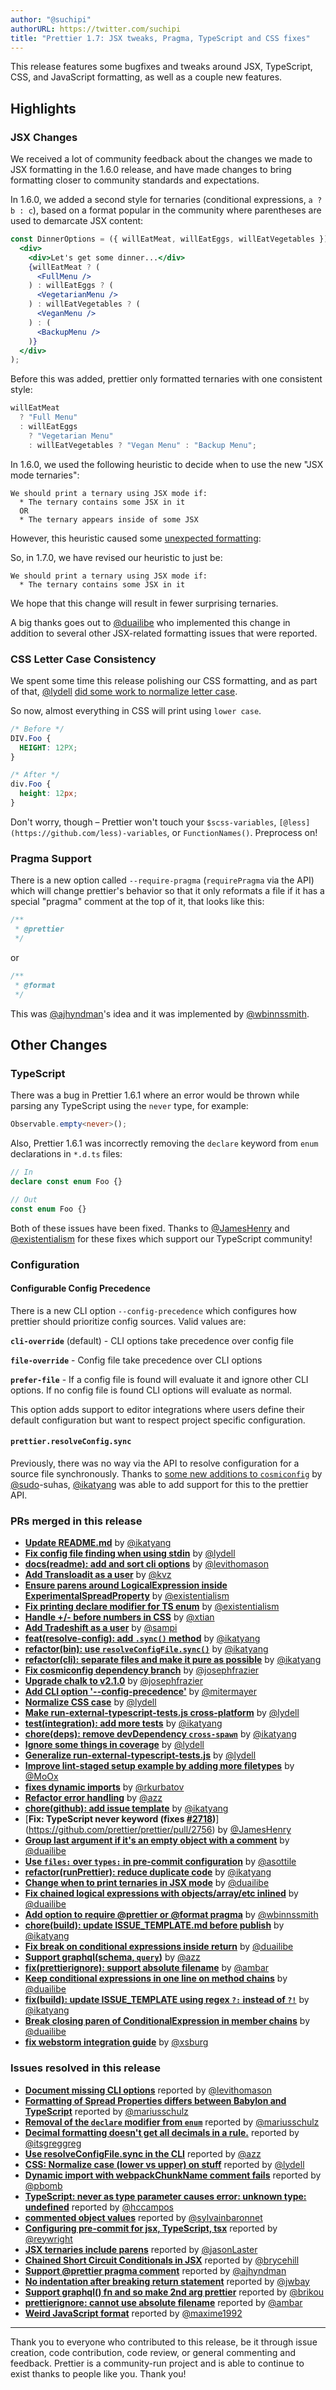 ```yaml
---
author: "@suchipi"
authorURL: https://twitter.com/suchipi
title: "Prettier 1.7: JSX tweaks, Pragma, TypeScript and CSS fixes"
---
```


This release features some bugfixes and tweaks around JSX, TypeScript, CSS, and JavaScript formatting, as well as a couple new features.

<!--truncate-->

## Highlights

### JSX Changes

We received a lot of community feedback about the changes we made to JSX formatting in the 1.6.0 release, and have made changes to bring formatting closer to community standards and expectations.

In 1.6.0, we added a second style for ternaries (conditional expressions, `a ? b : c`), based on a format popular in the community where parentheses are used to demarcate JSX content:

<!-- prettier-ignore -->
```jsx
const DinnerOptions = ({ willEatMeat, willEatEggs, willEatVegetables }) => (
  <div>
    <div>Let's get some dinner...</div>
    {willEatMeat ? (
      <FullMenu />
    ) : willEatEggs ? (
      <VegetarianMenu />
    ) : willEatVegetables ? (
      <VeganMenu />
    ) : (
      <BackupMenu />
    )}
  </div>
);
```

Before this was added, prettier only formatted ternaries with one consistent style:

<!-- prettier-ignore -->
```jsx
willEatMeat
  ? "Full Menu"
  : willEatEggs
    ? "Vegetarian Menu"
    : willEatVegetables ? "Vegan Menu" : "Backup Menu";
```

In 1.6.0, we used the following heuristic to decide when to use the new "JSX mode ternaries":

```
We should print a ternary using JSX mode if:
  * The ternary contains some JSX in it
  OR
  * The ternary appears inside of some JSX
```

However, this heuristic caused some [unexpected formatting](https://github.com/prettier/prettier/issues/2729):

<!-- ![GitHub Diff showing a ternary containing internationalization strings appearing inside a JSX element being converted to use JSX-mode style ternaries](/blog/assets/github-diff-ternary-in-jsx.png) -->

So, in 1.7.0, we have revised our heuristic to just be:

```
We should print a ternary using JSX mode if:
  * The ternary contains some JSX in it
```

We hope that this change will result in fewer surprising ternaries.

A big thanks goes out to [@duailibe](https://github.com/duailibe) who implemented this change in addition to several other JSX-related formatting issues that were reported.

### CSS Letter Case Consistency

We spent some time this release polishing our CSS formatting, and as part of that, [@lydell](https://github.com/lydell) [did some work to normalize letter case](https://github.com/prettier/prettier/issues/2653).

So now, almost everything in CSS will print using `lower case`.

<!-- prettier-ignore -->
```css
/* Before */
DIV.Foo {
  HEIGHT: 12PX;
}

/* After */
div.Foo {
  height: 12px;
}
```

Don't worry, though – Prettier won't touch your `$scss-variables`, `[@less](https://github.com/less)-variables`, or `FunctionNames()`. Preprocess on!

### Pragma Support

There is a new option called `--require-pragma` (`requirePragma` via the API) which will change prettier's behavior so that it only reformats a file if it has a special "pragma" comment at the top of it, that looks like this:

<!-- prettier-ignore -->
```js
/**
 * @prettier
 */
```

or

<!-- prettier-ignore -->
```js
/**
 * @format
 */
```

This was [@ajhyndman](https://github.com/ajhyndman)'s idea and it was implemented by [@wbinnssmith](https://github.com/wbinnssmith).

## Other Changes

### TypeScript

There was a bug in Prettier 1.6.1 where an error would be thrown while parsing any TypeScript using the `never` type, for example:

```ts
Observable.empty<never>();
```

Also, Prettier 1.6.1 was incorrectly removing the `declare` keyword from `enum` declarations in `*.d.ts` files:

<!-- prettier-ignore -->
```ts
// In
declare const enum Foo {}

// Out
const enum Foo {}
```

Both of these issues have been fixed. Thanks to [@JamesHenry](https://github.com/JamesHenry) and [@existentialism](https://github.com/existentialism) for these fixes which support our TypeScript community!

### Configuration

#### Configurable Config Precedence

There is a new CLI option `--config-precedence` which configures how prettier should prioritize config sources. Valid values are:

**`cli-override`** (default) - CLI options take precedence over config file

**`file-override`** - Config file take precedence over CLI options

**`prefer-file`** - If a config file is found will evaluate it and ignore other CLI options. If no config file is found CLI options will evaluate as normal.

This option adds support to editor integrations where users define their default configuration but want to respect project specific configuration.

#### `prettier.resolveConfig.sync`

Previously, there was no way via the API to resolve configuration for a source file synchronously. Thanks to [some new additions to `cosmiconfig`](https://github.com/davidtheclark/cosmiconfig/pull/78) by [@sudo](https://github.com/sudo)-suhas, [@ikatyang](https://github.com/ikatyang) was able to add support for this to the prettier API.

### PRs merged in this release

- [**Update README.md**](https://github.com/prettier/prettier/pull/2690) by [@ikatyang](https://github.com/ikatyang)
- [**Fix config file finding when using stdin**](https://github.com/prettier/prettier/pull/2692) by [@lydell](https://github.com/lydell)
- [**docs(readme): add and sort cli options**](https://github.com/prettier/prettier/pull/2700) by [@levithomason](https://github.com/levithomason)
- [**Add Transloadit as a user**](https://github.com/prettier/prettier/pull/2706) by [@kvz](https://github.com/kvz)
- [**Ensure parens around LogicalExpression inside ExperimentalSpreadProperty**](https://github.com/prettier/prettier/pull/2710) by [@existentialism](https://github.com/existentialism)
- [**Fix printing declare modifier for TS enum**](https://github.com/prettier/prettier/pull/2711) by [@existentialism](https://github.com/existentialism)
- [**Handle +/- before numbers in CSS**](https://github.com/prettier/prettier/pull/2713) by [@xtian](https://github.com/xtian)
- [**Add Tradeshift as a user**](https://github.com/prettier/prettier/pull/2719) by [@sampi](https://github.com/sampi)
- [**feat(resolve-config): add `.sync()` method**](https://github.com/prettier/prettier/pull/2722) by [@ikatyang](https://github.com/ikatyang)
- [**refactor(bin): use `resolveConfigFile.sync()`**](https://github.com/prettier/prettier/pull/2728) by [@ikatyang](https://github.com/ikatyang)
- [**refactor(cli): separate files and make it pure as possible**](https://github.com/prettier/prettier/pull/2730) by [@ikatyang](https://github.com/ikatyang)
- [**Fix cosmiconfig dependency branch**](https://github.com/prettier/prettier/pull/2731) by [@josephfrazier](https://github.com/josephfrazier)
- [**Upgrade chalk to v2.1.0**](https://github.com/prettier/prettier/pull/2732) by [@josephfrazier](https://github.com/josephfrazier)
- [**Add CLI option '--config-precedence'**](https://github.com/prettier/prettier/pull/2733) by [@mitermayer](https://github.com/mitermayer)
- [**Normalize CSS case**](https://github.com/prettier/prettier/pull/2736) by [@lydell](https://github.com/lydell)
- [**Make run-external-typescript-tests.js cross-platform**](https://github.com/prettier/prettier/pull/2737) by [@lydell](https://github.com/lydell)
- [**test(integration): add more tests**](https://github.com/prettier/prettier/pull/2738) by [@ikatyang](https://github.com/ikatyang)
- [**chore(deps): remove devDependency `cross-spawn`**](https://github.com/prettier/prettier/pull/2739) by [@ikatyang](https://github.com/ikatyang)
- [**Ignore some things in coverage**](https://github.com/prettier/prettier/pull/2741) by [@lydell](https://github.com/lydell)
- [**Generalize run-external-typescript-tests.js**](https://github.com/prettier/prettier/pull/2742) by [@lydell](https://github.com/lydell)
- [**Improve lint-staged setup example by adding more filetypes**](https://github.com/prettier/prettier/pull/2746) by [@MoOx](https://github.com/MoOx)
- [**fixes dynamic imports**](https://github.com/prettier/prettier/pull/2748) by [@rkurbatov](https://github.com/rkurbatov)
- [**Refactor error handling**](https://github.com/prettier/prettier/pull/2750) by [@azz](https://github.com/azz)
- [**chore(github): add issue template**](https://github.com/prettier/prettier/pull/2755) by [@ikatyang](https://github.com/ikatyang)
- [**Fix: TypeScript never keyword (fixes [#2718](https://github.com/prettier/prettier/pull/2718))**](https://github.com/prettier/prettier/pull/2756) by [@JamesHenry](https://github.com/JamesHenry)
- [**Group last argument if it's an empty object with a comment**](https://github.com/prettier/prettier/pull/2758) by [@duailibe](https://github.com/duailibe)
- [**Use `files:` over `types:` in pre-commit configuration**](https://github.com/prettier/prettier/pull/2759) by [@asottile](https://github.com/asottile)
- [**refactor(runPrettier): reduce duplicate code**](https://github.com/prettier/prettier/pull/2764) by [@ikatyang](https://github.com/ikatyang)
- [**Change when to print ternaries in JSX mode**](https://github.com/prettier/prettier/pull/2768) by [@duailibe](https://github.com/duailibe)
- [**Fix chained logical expressions with objects/array/etc inlined**](https://github.com/prettier/prettier/pull/2770) by [@duailibe](https://github.com/duailibe)
- [**Add option to require @prettier or @format pragma**](https://github.com/prettier/prettier/pull/2772) by [@wbinnssmith](https://github.com/wbinnssmith)
- [**chore(build): update ISSUE_TEMPLATE.md before publish**](https://github.com/prettier/prettier/pull/2776) by [@ikatyang](https://github.com/ikatyang)
- [**Fix break on conditional expressions inside return**](https://github.com/prettier/prettier/pull/2779) by [@duailibe](https://github.com/duailibe)
- [**Support graphql(schema, `query`)**](https://github.com/prettier/prettier/pull/2781) by [@azz](https://github.com/azz)
- [**fix(prettierignore): support absolute filename**](https://github.com/prettier/prettier/pull/2783) by [@ambar](https://github.com/ambar)
- [**Keep conditional expressions in one line on method chains**](https://github.com/prettier/prettier/pull/2784) by [@duailibe](https://github.com/duailibe)
- [**fix(build): update ISSUE_TEMPLATE using regex `?:` instead of `?!`**](https://github.com/prettier/prettier/pull/2785) by [@ikatyang](https://github.com/ikatyang)
- [**Break closing paren of ConditionalExpression in member chains**](https://github.com/prettier/prettier/pull/2786) by [@duailibe](https://github.com/duailibe)
- [**fix webstorm integration guide**](https://github.com/prettier/prettier/pull/2796) by [@xsburg](https://github.com/xsburg)

### Issues resolved in this release

- [**Document missing CLI options**](https://github.com/prettier/prettier/issues/2698) reported by [@levithomason](https://github.com/levithomason)
- [**Formatting of Spread Properties differs between Babylon and TypeScript**](https://github.com/prettier/prettier/issues/2708) reported by [@mariusschulz](https://github.com/mariusschulz)
- [**Removal of the `declare` modifier from `enum`**](https://github.com/prettier/prettier/issues/2709) reported by [@mariusschulz](https://github.com/mariusschulz)
- [**Decimal formatting doesn't get all decimals in a rule.**](https://github.com/prettier/prettier/issues/2712) reported by [@itsgreggreg](https://github.com/itsgreggreg)
- [**Use resolveConfigFile.sync in the CLI**](https://github.com/prettier/prettier/issues/2726) reported by [@azz](https://github.com/azz)
- [**CSS: Normalize case (lower vs upper) on stuff**](https://github.com/prettier/prettier/issues/2653) reported by [@lydell](https://github.com/lydell)
- [**Dynamic import with webpackChunkName comment fails**](https://github.com/prettier/prettier/issues/1489) reported by [@pbomb](https://github.com/pbomb)
- [**TypeScript: never as type parameter causes error: unknown type: undefined**](https://github.com/prettier/prettier/issues/2718) reported by [@hccampos](https://github.com/hccampos)
- [**commented object values**](https://github.com/prettier/prettier/issues/2617) reported by [@sylvainbaronnet](https://github.com/sylvainbaronnet)
- [**Configuring pre-commit for jsx, TypeScript, tsx**](https://github.com/prettier/prettier/issues/2745) reported by [@reywright](https://github.com/reywright)
- [**JSX ternaries include parens**](https://github.com/prettier/prettier/issues/2729) reported by [@jasonLaster](https://github.com/jasonLaster)
- [**Chained Short Circuit Conditionals in JSX**](https://github.com/prettier/prettier/issues/2714) reported by [@brycehill](https://github.com/brycehill)
- [**Support @prettier pragma comment**](https://github.com/prettier/prettier/issues/2397) reported by [@ajhyndman](https://github.com/ajhyndman)
- [**No indentation after breaking return statement**](https://github.com/prettier/prettier/issues/2777) reported by [@jwbay](https://github.com/jwbay)
- [**Support graphql() fn and so make 2nd arg prettier**](https://github.com/prettier/prettier/issues/2780) reported by [@brikou](https://github.com/brikou)
- [**prettierignore: cannot use absolute filename**](https://github.com/prettier/prettier/issues/2782) reported by [@ambar](https://github.com/ambar)
- [**Weird JavaScript format**](https://github.com/prettier/prettier/issues/2775) reported by [@maxime1992](https://github.com/maxime1992)

---

Thank you to everyone who contributed to this release, be it through issue creation, code contribution, code review, or general commenting and feedback. Prettier is a community-run project and is able to continue to exist thanks to people like you. Thank you!
